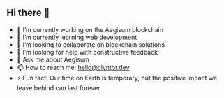 ## Hi there 👋

- 🔭 I’m currently working on the Aegisum blockchain
- 🌱 I’m currently learning web development
- 👯 I’m looking to collaborate on blockchain solutions
- 🤔 I’m looking for help with constructive feedback
- 💬 Ask me about Aegisum
- 📫 How to reach me: hello@clyntor.dev
- ⚡ Fun fact: Our time on Earth is temporary, but the positive impact we leave behind can last forever

